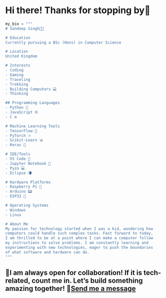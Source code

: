 # Hi there! Thanks for stopping by👋
```python
my_bio = """
# Sandeep Singh👨‍💻

# Education
Currently pursuing a BSc (Hons) in Computer Science

# Location
United Kingdom 

# Interests
- Coding
- Gaming
- Traveling
- Trekking
- Building Computers 💻
- Thinking

## Programming Languages
- Python 🐍
- JavaScript 🌐
- C ⚙️

# Machine Learning Tools
- TensorFlow 🔶
- PyTorch 🔥
- Scikit-Learn 📊
- Keras 🧬

# IDE/Tools
- VS Code 📝
- Jupyter Notebook 📒
- Pyzo 💻
- Eclipse 🌘

# Hardware Platforms
- Raspberry Pi 🍓
- Arduino 📟
- ESP32 📡

# Operating Systems
- Windows
- Linux

# About Me
My passion for technology started when I was a kid, wondering how  
computers could handle such complex tasks. Fast forward to today,  
I am thrilled to be at a point where I can make a computer follow  
my instructions to solve problems. I am constantly learning and  
experimenting with new technologies, eager to push the boundaries  
of what software and hardware can do.  
"""
```
## 🚀I am always open for collaboration! If it is tech-related, count me in. Let’s build something amazing together! 📧[Send me a message](mailto:sansingh3030@gmail.com)

